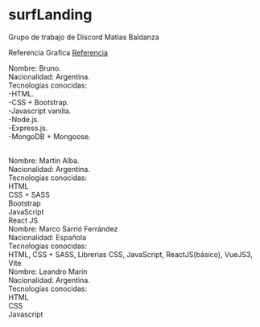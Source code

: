 # surfLanding
Grupo de trabajo de Discord Matias Baldanza

Referencia Grafica
[Referencia](https://dribbble.com/shots/9181377-Surf-School-Lessons-Landing-Page/attachments/1224385?mode=media)

Nombre: Bruno.
<br>
Nacionalidad: Argentina.
<br>
Tecnologías conocidas:
<br>
-HTML.
<br>
-CSS + Bootstrap.
<br>
-Javascript vanilla.
<br>
-Node.js.
<br>
-Express.js.
<br>
-MongoDB + Mongoose.
<br>


<br>
Nombre: Martín Alba.
<br>
Nacionalidad: Argentina.
<br>
Tecnologías conocidas:
<br>
HTML
<br>
CSS + SASS
<br>
Bootstrap
<br>
JavaScript
<br>
React JS

<br>
Nombre: Marco Sarrió Ferrández
<br>
Nacionalidad: Española
<br>
Tecnologías conocidas:
<br>
HTML, CSS + SASS, Librerias CSS, JavaScript, ReactJS(básico), VueJS3, Vite

<br>
Nombre: Leandro Marin
<br>
Nacionalidad: Argentina.
<br>
Tecnologías conocidas:
<br>
HTML
<br>
CSS
<br>
Javascript